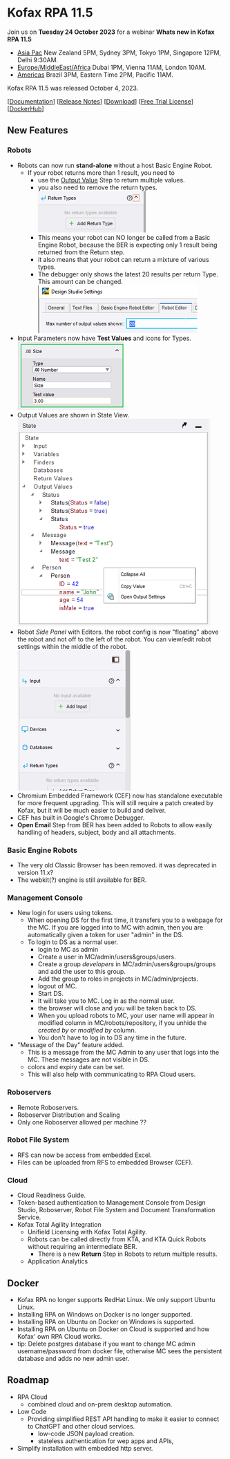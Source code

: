 # Kofax RPA 11.5
Join us on **Tuesday 24 October 2023** for a webinar **Whats new in Kofax RPA 11.5**
  * [Asia Pac](https://kofax.webex.com/weblink/register/r7b50877e055c867a143004afc3244c8b) New Zealand 5PM, Sydney 3PM, Tokyo 1PM, Singapore 12PM, Delhi 9:30AM.
  * [Europe/MiddleEast/Africa](https://kofax.webex.com/weblink/register/r5b38549a63124ac849358de2aaaf593c) Dubai 1PM, Vienna 11AM, London 10AM.
  * [Americas]() Brazil 3PM, Eastern Time 2PM, Pacific 11AM.  

Kofax RPA 11.5 was released October 4, 2023.

[[Documentation](https://docshield.kofax.com/Portal/Products/en_US/RPA/11.5.0-nlfihq5gwr/RPA.htm)] [[Release Notes](https://docshield.kofax.com/RPA/en_US/11.5.0-nlfihq5gwr/help/rpa_rn/rpa_releasenotes/c_aboutthisrelease.html)] [[Download](https://delivery.kofax.com)] [[Free Trial License](https://www.kofax.com/products/rpa/rpa-free-trial)] [[DockerHub](https://hub.docker.com/u/kofax)]

## New Features
### Robots
  * Robots can now run **stand-alone** without a host Basic Engine Robot.
    * If your robot returns more than 1 result, you need to 
      * use the [Output Value](https://docshield.kofax.com/RPA/en_US/11.5.0-nlfihq5gwr/help/rpa_help/help_main/designstudio/c_dasoutputvaluestep.html) Step to return multiple values.
      * you also need to remove the return types.  
      ![return types](images/ReturnTypes.png)
      * This means your robot can NO longer be called from a Basic Engine Robot, because the BER is expecting only 1 result being returned from the Return step.
      * it also means that your robot can return a mixture of various types.
      * The debugger only shows the latest 20 results per return Type. This amount can be changed.
      ![Max OutPut Values=20](images/MaxOutputValues.png)
  * Input Parameters now have **Test Values** and icons for Types.   
  ![Test Values](images/TestValues.png)
  * Output Values are shown in State View.  
  ![State View](images/StateView.png)
  * Robot *Side Panel* with Editors. the robot config is now "floating" above the robot and not off to the left of the robot. You can view/edit robot settings within the middle of the robot.  
  ![Side Panel](images/SidePanel.png)
  * Chromium Embedded Framework (CEF) now has standalone executable for more frequent upgrading. This will still require a patch created by Kofax, but it will be much easier to build and deliver.
  * CEF has built in Google's Chrome Debugger.
  * **Open Email** Step from BER has been added to Robots to allow easily handling of headers, subject, body and all attachments.
### Basic Engine Robots
  * The very old Classic Browser has been removed. it was deprecated in version 11.x?
  * The webkit(?) engine is still available for BER.
### Management Console
  * New login for users using tokens.
    * When opening DS for the first time, it transfers you to a webpage for the MC. If you are logged into to MC with admin, then you are automatically given a token for user "admin" in the DS.
    * To login to DS as a normal user.
      * login to MC as admin
      * Create a user in MC/admin/users&groups/users.
      * Create a group *developers* in MC/admin/users&groups/groups and add the user to this group.
      * Add the group to roles in projects in MC/admin/projects.
      * logout of MC.
      * Start DS.
      * It will take you to MC. Log in as the normal user.
      * the browser will close and you will be taken back to DS.
      * When you upload robots to MC, your user name will appear in modified column in MC/robots/repository, if you unhide the *created by* or *modified by* column.
      * You don't have to log in to DS any time in the future.
  * "Message of the Day" feature added. 
    * This is a message from the MC Admin to any user that logs into the MC. These messages are not visible in DS.
    * colors and expiry date can be set.
    * This will also help with communicating to RPA Cloud users.
### Roboservers
  * Remote Roboservers.
  * Roboserver Distribution and Scaling
  * Only one Roboserver allowed per machine ??
### Robot File System
  * RFS can now be access from embedded Excel.
  * Files can be uploaded from RFS to embedded Browser (CEF).
### Cloud
  * Cloud Readiness Guide.
  * Token-based authentication to Management Console from Design Studio, Roboserver, Robot File System and Document Transformation Service.
* Kofax Total Agility Integration
  * Unifield Licensing with Kofax Total Agility.
  * Robots can be called directly from KTA, and KTA Quick Robots without requiring an intermediate BER.
    * There is a new **Return** Step in Robots to return multiple results.
  * Application Analytics
## Docker
  * Kofax RPA no longer supports RedHat Linux. We only support Ubuntu Linux.
  * Installing RPA on Windows on Docker is no longer supported.
  * Installing RPA on Ubuntu on Docker on Windows is supported.
  * Installing RPA on Ubuntu on Docker on Cloud is supported and how Kofax' own RPA Cloud works.
  * tip: Delete postgres database if you want to change MC admin username/password from docker file, otherwise MC sees the persistent database and adds no new admin user.
  ## Roadmap
  * RPA Cloud
    * combined cloud and on-prem desktop automation.
  * Low Code
    * Providing simplified REST API handling to make it easier to connect to ChatGPT and other cloud services.
      * low-code JSON payload creation.
      * stateless authentication for wep apps and APIs,
  * Simplify installation with embedded http server.

